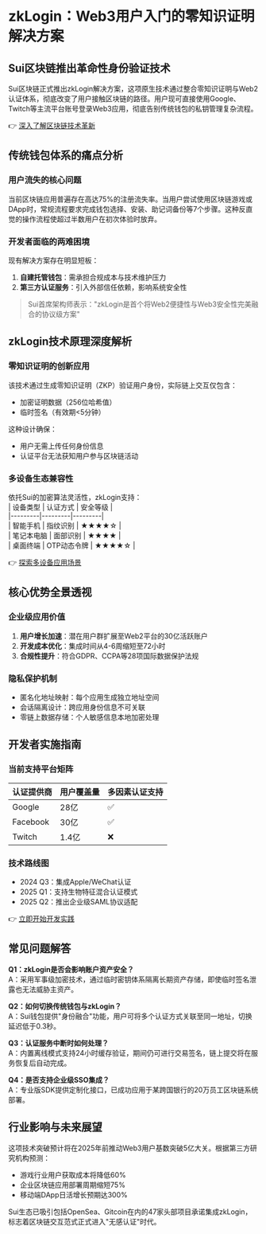 # zkLogin：Web3用户入门的零知识证明解决方案  

## Sui区块链推出革命性身份验证技术  

Sui区块链正式推出zkLogin解决方案，这项原生技术通过整合零知识证明与Web2认证体系，彻底改变了用户接触区块链的路径。用户现可直接使用Google、Twitch等主流平台账号登录Web3应用，彻底告别传统钱包的私钥管理复杂流程。  

👉 [深入了解区块链技术革新](https://bit.ly/okx_welcome)  

## 传统钱包体系的痛点分析  

### 用户流失的核心问题  
当前区块链应用普遍存在高达75%的注册流失率。当用户尝试使用区块链游戏或DApp时，常规流程要求完成钱包选择、安装、助记词备份等7个步骤。这种反直觉的操作流程使超过半数用户在初次体验时放弃。  

### 开发者面临的两难困境  
现有解决方案存在明显短板：  
1. **自建托管钱包**：需承担合规成本与技术维护压力  
2. **第三方认证服务**：引入外部信任依赖，影响系统安全性  

> Sui首席架构师表示："zkLogin是首个将Web2便捷性与Web3安全性完美融合的协议级方案"  

## zkLogin技术原理深度解析  

### 零知识证明的创新应用  
该技术通过生成零知识证明（ZKP）验证用户身份，实际链上交互仅包含：  
- 加密证明数据（256位哈希值）  
- 临时签名（有效期<5分钟）  

这种设计确保：  
- 用户无需上传任何身份信息  
- 认证平台无法获知用户参与区块链活动  

### 多设备生态兼容性  
依托Sui的加密算法灵活性，zkLogin支持：  
| 设备类型 | 认证方式 | 安全等级 |  
|---------|---------|---------|  
| 智能手机 | 指纹识别 | ★★★★☆ |  
| 笔记本电脑 | 面部识别 | ★★★★ |  
| 桌面终端 | OTP动态令牌 | ★★★★☆ |  

👉 [探索多设备应用场景](https://bit.ly/okx_welcome)  

## 核心优势全景透视  

### 企业级应用价值  
1. **用户增长加速**：潜在用户群扩展至Web2平台的30亿活跃账户  
2. **开发成本优化**：集成时间从4-6周缩短至72小时  
3. **合规性提升**：符合GDPR、CCPA等28项国际数据保护法规  

### 隐私保护机制  
- 匿名化地址映射：每个应用生成独立地址空间  
- 会话隔离设计：跨应用身份信息不可关联  
- 零链上数据存储：个人敏感信息本地加密处理  

## 开发者实施指南  

### 当前支持平台矩阵  
| 认证提供商 | 用户覆盖量 | 多因素认证支持 |  
|------------|------------|----------------|  
| Google     | 28亿       | ✅              |  
| Facebook   | 30亿       | ✅              |  
| Twitch     | 1.4亿      | ❌              |  

### 技术路线图  
- 2024 Q3：集成Apple/WeChat认证  
- 2025 Q1：支持生物特征混合认证模式  
- 2025 Q2：推出企业级SAML协议适配  

👉 [立即开始开发实践](https://bit.ly/okx_welcome)  

## 常见问题解答  

**Q1：zkLogin是否会影响账户资产安全？**  
A：采用军事级加密技术，通过临时密钥体系隔离长期资产存储，即使临时签名泄露也无法威胁主资产。  

**Q2：如何切换传统钱包与zkLogin？**  
A：Sui钱包提供"身份融合"功能，用户可将多个认证方式关联至同一地址，切换延迟低于0.3秒。  

**Q3：认证服务中断时如何处理？**  
A：内置离线模式支持24小时缓存验证，期间仍可进行交易签名，链上提交将在服务恢复后自动完成。  

**Q4：是否支持企业级SSO集成？**  
A：专业版SDK提供定制化接口，已成功应用于某跨国银行的20万员工区块链系统部署。  

## 行业影响与未来展望  

这项技术突破预计将在2025年前推动Web3用户基数突破5亿大关。根据第三方研究机构预测：  
- 游戏行业用户获取成本将降低60%  
- 企业区块链应用部署周期缩短75%  
- 移动端DApp日活增长预期达300%  

Sui生态已吸引包括OpenSea、Gitcoin在内的47家头部项目承诺集成zkLogin，标志着区块链交互范式正式进入"无感认证"时代。